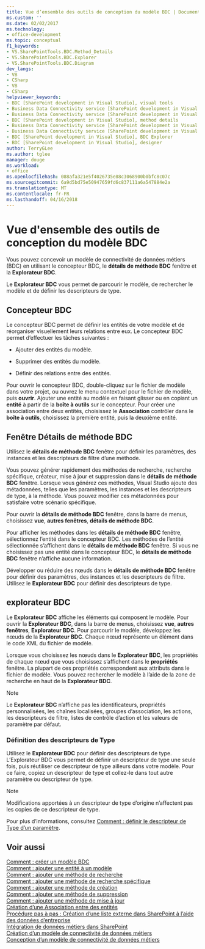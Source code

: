 ```yaml
---
title: Vue d’ensemble des outils de conception du modèle BDC | Documents Microsoft
ms.custom: ''
ms.date: 02/02/2017
ms.technology:
- office-development
ms.topic: conceptual
f1_keywords:
- VS.SharePointTools.BDC.Method_Details
- VS.SharePointTools.BDC.Explorer
- VS.SharePointTools.BDC.Diagram
dev_langs:
- VB
- CSharp
- VB
- CSharp
helpviewer_keywords:
- BDC [SharePoint development in Visual Studio], visual tools
- Business Data Connectivity service [SharePoint development in Visual Studio], visual tools
- Business Data Connectivity service [SharePoint development in Visual Studio], BDC Explorer
- BDC [SharePoint development in Visual Studio], method details
- Business Data Connectivity service [SharePoint development in Visual Studio], designer
- Business Data Connectivity service [SharePoint development in Visual Studio], method details
- BDC [SharePoint development in Visual Studio], BDC Explorer
- BDC [SharePoint development in Visual Studio], designer
author: TerryGLee
ms.author: tglee
manager: douge
ms.workload:
- office
ms.openlocfilehash: 088afa321e5f4026735e88c3068900b0bfc8c07c
ms.sourcegitcommit: 6a9d5bd75e50947659fd6c837111a6a547884e2a
ms.translationtype: MT
ms.contentlocale: fr-FR
ms.lasthandoff: 04/16/2018
---
```

# <a name="bdc-model-design-tools-overview"></a>Vue d'ensemble des outils de conception du modèle BDC
  Vous pouvez concevoir un modèle de connectivité de données métiers (BDC) en utilisant le concepteur BDC, le **détails de méthode BDC** fenêtre et la **Explorateur BDC**.  
  
 Le **Explorateur BDC** vous permet de parcourir le modèle, de rechercher le modèle et de définir les descripteurs de type.  
  
## <a name="bdc-designer"></a>Concepteur BDC  
 Le concepteur BDC permet de définir les entités de votre modèle et de réorganiser visuellement leurs relations entre eux. Le concepteur BDC permet d’effectuer les tâches suivantes :  
  
-   Ajouter des entités du modèle.  
  
-   Supprimer des entités du modèle.  
  
-   Définir des relations entre des entités.  
  
 Pour ouvrir le concepteur BDC, double-cliquez sur le fichier de modèle dans votre projet, ou ouvrez le menu contextuel pour le fichier de modèle, puis **ouvrir**. Ajouter une entité au modèle en faisant glisser ou en copiant un **entité** à partir de la **boîte à outils** sur le concepteur. Pour créer une association entre deux entités, choisissez le **Association** contrôler dans le **boîte à outils**, choisissez la première entité, puis la deuxième entité.  
  
## <a name="bdc-method-details-window"></a>Fenêtre Détails de méthode BDC  
 Utilisez le **détails de méthode BDC** fenêtre pour définir les paramètres, des instances et les descripteurs de filtre d’une méthode.  
  
 Vous pouvez générer rapidement des méthodes de recherche, recherche spécifique, créateur, mise à jour et suppression dans le **détails de méthode BDC** fenêtre. Lorsque vous générez ces méthodes, Visual Studio ajoute des métadonnées, telles que les paramètres, les instances et les descripteurs de type, à la méthode. Vous pouvez modifier ces métadonnées pour satisfaire votre scénario spécifique.  
  
 Pour ouvrir la **détails de méthode BDC** fenêtre, dans la barre de menus, choisissez **vue**, **autres fenêtres**, **détails de méthode BDC**.  
  
 Pour afficher les méthodes dans les **détails de méthode BDC** fenêtre, sélectionnez l’entité dans le concepteur BDC. Les méthodes de l’entité sélectionnée s’affichent dans le **détails de méthode BDC** fenêtre. Si vous ne choisissez pas une entité dans le concepteur BDC, le **détails de méthode BDC** fenêtre n’affiche aucune information.  
  
 Développer ou réduire des nœuds dans le **détails de méthode BDC** fenêtre pour définir des paramètres, des instances et les descripteurs de filtre. Utilisez le **Explorateur BDC** pour définir des descripteurs de type.  
  
## <a name="bdc-explorer"></a>explorateur BDC  
 Le **Explorateur BDC** affiche les éléments qui composent le modèle. Pour ouvrir la **Explorateur BDC**, dans la barre de menus, choisissez **vue**, **autres fenêtres**, **Explorateur BDC**. Pour parcourir le modèle, développez les nœuds de la **Explorateur BDC**. Chaque nœud représente un élément dans le code XML du fichier de modèle.  
  
 Lorsque vous choisissez les nœuds dans le **Explorateur BDC**, les propriétés de chaque nœud que vous choisissez s’affichent dans le **propriétés** fenêtre. La plupart de ces propriétés correspondent aux attributs dans le fichier de modèle. Vous pouvez rechercher le modèle à l’aide de la zone de recherche en haut de la **Explorateur BDC**.  
  
> [!NOTE]  
>  Le **Explorateur BDC** n’affiche pas les identificateurs, propriétés personnalisées, les chaînes localisées, groupes d’association, les actions, les descripteurs de filtre, listes de contrôle d’action et les valeurs de paramètre par défaut.  
  
### <a name="defining-type-descriptors"></a>Définition des descripteurs de Type  
 Utilisez le **Explorateur BDC** pour définir des descripteurs de type. L’Explorateur BDC vous permet de définir un descripteur de type une seule fois, puis réutiliser ce descripteur de type ailleurs dans votre modèle. Pour ce faire, copiez un descripteur de type et collez-le dans tout autre paramètre ou descripteur de type.  
  
> [!NOTE]  
>  Modifications apportées à un descripteur de type d’origine n’affectent pas les copies de ce descripteur de type.  
  
 Pour plus d’informations, consultez [Comment : définir le descripteur de Type d’un paramètre](../sharepoint/how-to-define-the-type-descriptor-of-a-parameter.md).  
  
## <a name="see-also"></a>Voir aussi  
 [Comment : créer un modèle BDC](../sharepoint/how-to-create-a-bdc-model.md)   
 [Comment : ajouter une entité à un modèle](../sharepoint/how-to-add-an-entity-to-a-model.md)   
 [Comment : ajouter une méthode de recherche](../sharepoint/how-to-add-a-finder-method.md)   
 [Comment : ajouter une méthode de recherche spécifique](../sharepoint/how-to-add-a-specific-finder-method.md)   
 [Comment : ajouter une méthode de création](../sharepoint/how-to-add-a-creator-method.md)   
 [Comment : ajouter une méthode de suppression](../sharepoint/how-to-add-a-deleter-method.md)   
 [Comment : ajouter une méthode de mise à jour](../sharepoint/how-to-add-an-updater-method.md)   
 [Création d’une Association entre des entités](../sharepoint/creating-an-association-between-entities.md)   
 [Procédure pas à pas : Création d’une liste externe dans SharePoint à l’aide des données d’entreprise](../sharepoint/walkthrough-creating-an-external-list-in-sharepoint-by-using-business-data.md)   
 [Intégration de données métiers dans SharePoint](../sharepoint/integrating-business-data-into-sharepoint.md)   
 [Création d’un modèle de connectivité de données métiers](../sharepoint/creating-a-business-data-connectivity-model.md)   
 [Conception d’un modèle de connectivité de données métiers](../sharepoint/designing-a-business-data-connectivity-model.md)  
  
  
